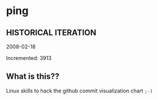 # ping

## HISTORICAL ITERATION
2008-02-18

Incremented: 3913

## What is this?? 
Linux skills to hack the github commit visualization chart `;-)`
